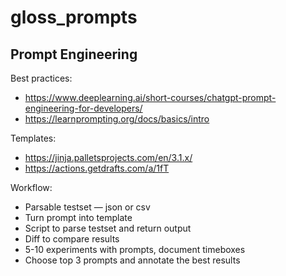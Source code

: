 # gloss_prompts

## Prompt Engineering
Best practices:
* https://www.deeplearning.ai/short-courses/chatgpt-prompt-engineering-for-developers/ 
* https://learnprompting.org/docs/basics/intro

Templates:
* https://jinja.palletsprojects.com/en/3.1.x/ 
* https://actions.getdrafts.com/a/1fT 

Workflow:
* Parsable testset — json or csv
* Turn prompt into template
* Script to parse testset and return output
* Diff to compare results
* 5-10 experiments with prompts, document timeboxes
* Choose top 3 prompts and annotate the best results
